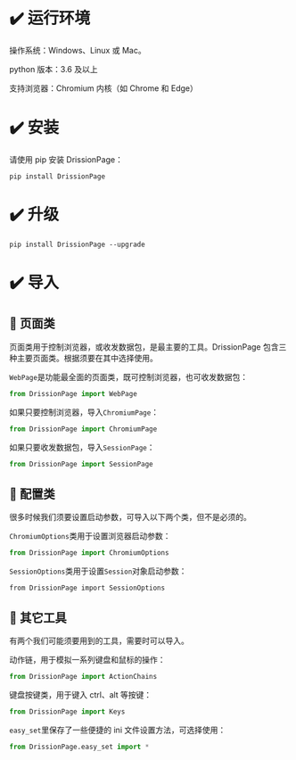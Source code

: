 # ✔️ 运行环境

操作系统：Windows、Linux 或 Mac。

python 版本：3.6 及以上

支持浏览器：Chromium 内核（如 Chrome 和 Edge）

# ✔️ 安装

请使用 pip 安装 DrissionPage：

```shell
pip install DrissionPage
```

# ✔️ 升级

```shell
pip install DrissionPage --upgrade
```

# ✔️ 导入

## 📍 页面类

页面类用于控制浏览器，或收发数据包，是最主要的工具。DrissionPage 包含三种主要页面类。根据须要在其中选择使用。

`WebPage`是功能最全面的页面类，既可控制浏览器，也可收发数据包：

```python
from DrissionPage import WebPage
```

如果只要控制浏览器，导入`ChromiumPage`：

```python
from DrissionPage import ChromiumPage
```

如果只要收发数据包，导入`SessionPage`：

```python
from DrissionPage import SessionPage
```

## 📍 配置类

很多时候我们须要设置启动参数，可导入以下两个类，但不是必须的。

`ChromiumOptions`类用于设置浏览器启动参数：

```python
from DrissionPage import ChromiumOptions
```

`SessionOptions`类用于设置`Session`对象启动参数：

```
from DrissionPage import SessionOptions
```

## 📍 其它工具

有两个我们可能须要用到的工具，需要时可以导入。

动作链，用于模拟一系列键盘和鼠标的操作：

```python
from DrissionPage import ActionChains
```

键盘按键类，用于键入 ctrl、alt 等按键：

```python
from DrissionPage import Keys
```

`easy_set`里保存了一些便捷的 ini 文件设置方法，可选择使用：

```python
from DrissionPage.easy_set import *
```
